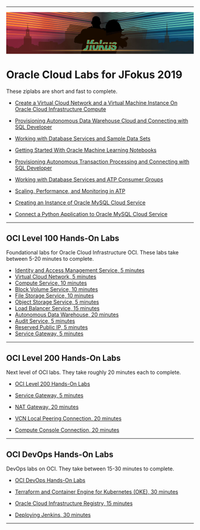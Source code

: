 
----

<img align="center" src="JFokus2019.JPG" width = "956px">

# Oracle Cloud Labs for JFokus 2019 #

These ziplabs are short and fast to complete.

+ [Create a Virtual Cloud Network and a Virtual Machine Instance On Oracle Cloud Infrastructure Compute](https://github.com/oracle/learning-library/blob/master/ziplabs/oci-vm)
+ [Provisioning Autonomous Data Warehouse Cloud and Connecting with SQL Developer](https://github.com/oracle/learning-library/blob/master/ziplabs/adw-provisioning)
+ [Working with Database Services and Sample Data Sets](https://github.com/oracle/learning-library/tree/master/ziplabs/adw-services)
+ [Getting Started With Oracle Machine Learning Notebooks](https://github.com/oracle/learning-library/blob/master/ziplabs/adw-machine-learning)
+ [Provisioning Autonomous Transaction Processing and Connecting with SQL Developer](https://github.com/oracle/learning-library/blob/master/ziplabs/atp-provisioning)
+ [Working with Database Services and ATP Consumer Groups](https://github.com/oracle/learning-library/blob/master/ziplabs/atp-services)
+ [Scaling, Performance, and Monitoring in ATP](https://github.com/oracle/learning-library/blob/master/ziplabs/atp-scaling)

+ [Creating an Instance of Oracle MySQL Cloud Service](https://github.com/oracle/learning-library/blob/master/ziplabs/mysql-instance)
+ [Connect a Python Application to Oracle MySQL Cloud Service](https://github.com/oracle/learning-library/blob/master/ziplabs/python-mysql-accs)

----

## OCI Level 100 Hands-On Labs ##

Foundational labs for Oracle Cloud Infrastructure OCI.
These labs take between 5-20 minutes to complete.

+ [Identity and Access Management Service, 5 minutes](https://github.com/oracle/learning-library/blob/master/oci-library/L100-LAB/Identity_Access_Management/IAM_HOL.md)
+ [Virtual Cloud Network, 5 minutes](https://github.com/oracle/learning-library/blob/master/oci-library/L100-LAB/Virtual_Cloud_Network/VCN_HOL.md)
+ [Compute Service, 10 minutes](https://github.com/oracle/learning-library/blob/master/oci-library/L100-LAB/Compute_Services/Compute_HOL.md)
+ [Block Volume Service, 10 minutes](https://github.com/oracle/learning-library/blob/master/oci-library/L100-LAB/Block_Volume/Block_Volume_HOL.md)
+ [File Storage Service, 10 minutes](https://github.com/oracle/learning-library/blob/master/oci-library/L100-LAB/File_Storage_Service/FSS_HOL.md)
+ [Object Storage Service, 5 minutes](https://github.com/oracle/learning-library/blob/master/oci-library/L100-LAB/Object_Storage/ObjectStorage_HOL.md)
+ [Load Balancer Service, 15 minutes](https://github.com/oracle/learning-library/blob/master/oci-library/L100-LAB/Load_Balancer/load_balancer.md)
+ [Autonomous Data Warehouse, 20 minutes](https://github.com/oracle/learning-library/blob/master/oci-library/L100-LAB/Autonomous_Data_Warehouse/ADW_HOL.md)
+ [Audit Service, 5 minutes](https://github.com/oracle/learning-library/blob/master/oci-library/L100-LAB/Audit_Service/AUDIT_HOL.md)
+ [Reserved Public IP, 5 minutes](https://github.com/oracle/learning-library/blob/master/oci-library/L100-LAB/Using_Reserved_Public_IP/Reserved_Public_IP_HOL.md)
+ [Service Gateway, 5 minutes](https://github.com/oracle/learning-library/blob/master/oci-library/L100-LAB/Using_Service_Gateway/Using_Service_Gateway_HOL.md)

----

## OCI Level 200 Hands-On Labs ##

Next level of OCI labs. They take roughly 20 minutes each to complete.

+ [OCI Level 200 Hands-On Labs](https://github.com/oracle/learning-library/tree/master/oci-library#oci-level-200-hands-on-labs)

+ [Service Gateway, 5 minutes](https://github.com/oracle/learning-library/blob/master/oci-library/L100-LAB/Using_Service_Gateway/Using_Service_Gateway_HOL.md)

+ [NAT Gateway, 20 minutes](https://github.com/oracle/learning-library/blob/master/oci-library/L200-LAB/NAT_Gateway/nat_gateway.md)
+ [VCN Local Peering Connection, 20 minutes](https://github.com/oracle/learning-library/blob/master/oci-library/L200-LAB/VCN_Local_Peering/vcn_local_peering.md)
+ [Compute Console Connection, 20 minutes](https://github.com/oracle/learning-library/blob/master/oci-library/L200-LAB/Compute-Console-Connection/HOL-Console-Connection.md)

----

## OCI DevOps Hands-On Labs ## 

DevOps labs on OCI. They take between 15-30 minutes to complete.

+ [OCI DevOps Hands-On Labs](https://github.com/oracle/learning-library/tree/master/oci-library#oci-devops-hands-on-labs)

+ [Terraform and Container Engine for Kubernetes (OKE), 30 minutes](https://github.com/oracle/learning-library/blob/master/oci-library/DevOps/Terraform-and-OKE-LAB/tf_oke_hol.md)

+ [Oracle Cloud Infrastructure Registry, 15 minutes](https://github.com/oracle/learning-library/blob/master/oci-library/DevOps/Container_Registry/Container_Registry_HOL.md)

+ [Deploying Jenkins, 30 minutes](https://github.com/oracle/learning-library/blob/master/oci-library/DevOps/Deploying_Jenkins/Deploying_Jenkins_HOL.md)

----